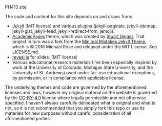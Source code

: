 PH410 site


The code and content for this site depends on and draws from:
* [Jekyll](https://jekyllrb.com/) (MIT license) and various plugins (jekyll-paginate, jekyll-sitemap, jekyll-gist, jekyll-feed, jekyll-redirect-from, jemoji).
* [AcademicPages](https://github.com/academicpages/academicpages.github.io) theme, which was created by [Stuart Geiger](https://github.com/staeiou). That project in turn was a fork from the [Minimal Mistakes Jekyll Theme](https://mmistakes.github.io/minimal-mistakes/), which is © 2016 Michael Rose and released under the MIT License. See LICENSE.md.
* [reveal.js](https://revealjs.com) for slides. (MIT license)
* Various educational research materials (I've been especially inspired by work at the University of Colorado, Michigan State University, and the University of St. Andrews) used under fair-use educational exceptions, by permission, or in compliance with applicable license.

The underlying themes and code are governed by the aforementioned licenses and laws, however my original material on the website is governed by the [CC-BY-4.0](https://creativecommons.org/licenses/by/4.0/) license where legally permissible and not otherwise specified. I haven't always carefully delineated what is original and what is not, so it is not recommended that you simply fork this repo or use its materials for new purposes without careful consideration of all aformentioned parties.
